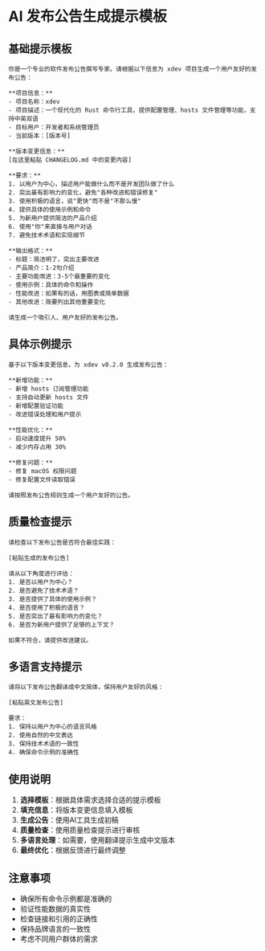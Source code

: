 # AI 发布公告生成提示模板

## 基础提示模板

```
你是一个专业的软件发布公告撰写专家。请根据以下信息为 xdev 项目生成一个用户友好的发布公告：

**项目信息：**
- 项目名称：xdev
- 项目描述：一个现代化的 Rust 命令行工具，提供配置管理、hosts 文件管理等功能，支持中英双语
- 目标用户：开发者和系统管理员
- 当前版本：[版本号]

**版本变更信息：**
[在这里粘贴 CHANGELOG.md 中的变更内容]

**要求：**
1. 以用户为中心，描述用户能做什么而不是开发团队做了什么
2. 突出最有影响力的变化，避免"各种改进和错误修复"
3. 使用积极的语言，说"更快"而不是"不那么慢"
4. 提供具体的使用示例和命令
5. 为新用户提供简洁的产品介绍
6. 使用"你"来直接与用户对话
7. 避免技术术语和实现细节

**输出格式：**
- 标题：简洁明了，突出主要改进
- 产品简介：1-2句介绍
- 主要功能改进：3-5个最重要的变化
- 使用示例：具体的命令和操作
- 性能改进：如果有的话，用图表或简单数据
- 其他改进：简要列出其他重要变化

请生成一个吸引人、用户友好的发布公告。
```

## 具体示例提示

```
基于以下版本变更信息，为 xdev v0.2.0 生成发布公告：

**新增功能：**
- 新增 hosts 订阅管理功能
- 支持自动更新 hosts 文件
- 新增配置验证功能
- 改进错误处理和用户提示

**性能优化：**
- 启动速度提升 50%
- 减少内存占用 30%

**修复问题：**
- 修复 macOS 权限问题
- 修复配置文件读取错误

请按照发布公告规则生成一个用户友好的公告。
```

## 质量检查提示

```
请检查以下发布公告是否符合最佳实践：

[粘贴生成的发布公告]

请从以下角度进行评估：
1. 是否以用户为中心？
2. 是否避免了技术术语？
3. 是否提供了具体的使用示例？
4. 是否使用了积极的语言？
5. 是否突出了最有影响力的变化？
6. 是否为新用户提供了足够的上下文？

如果不符合，请提供改进建议。
```

## 多语言支持提示

```
请将以下发布公告翻译成中文简体，保持用户友好的风格：

[粘贴英文发布公告]

要求：
1. 保持以用户为中心的语言风格
2. 使用自然的中文表达
3. 保持技术术语的一致性
4. 确保命令示例的准确性
```

## 使用说明

1. **选择模板**：根据具体需求选择合适的提示模板
2. **填充信息**：将版本变更信息填入模板
3. **生成公告**：使用AI工具生成初稿
4. **质量检查**：使用质量检查提示进行审核
5. **多语言处理**：如需要，使用翻译提示生成中文版本
6. **最终优化**：根据反馈进行最终调整

## 注意事项

- 确保所有命令示例都是准确的
- 验证性能数据的真实性
- 检查链接和引用的正确性
- 保持品牌语言的一致性
- 考虑不同用户群体的需求 
